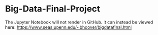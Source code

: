 # Big-Data-Final-Project
The Jupyter Notebook will not render in GitHub. It can instead be viewed here:
https://www.seas.upenn.edu/~bhoover/bigdatafinal.html
